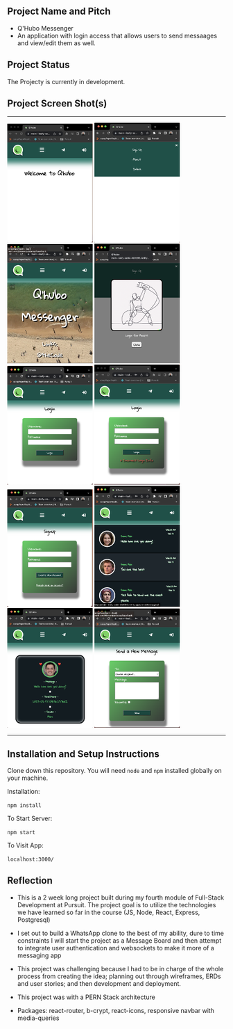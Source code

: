 ## Project Name and Pitch

- Q'Hubo Messenger
- An application with login access that allows users to send messaages and view/edit them as well.

## Project Status

The Projecty is currently in development.

## Project Screen Shot(s)

---

<img src="./public/Assets/Views/Qhubo-Home.png" width="197px" alt="Home Page"/>
<img src="./public/Assets/Views/Qhubo-Dropdown-Nav.png" width="197x" alt="Home Page"/>
<img src="./public/Assets/Views/Qhubo-About.png" width="197px" alt="Home Page"/>
<img src="./public/Assets/Views/Qhubo-Login-Prompt.png" width="197x" alt="Home Page"/>
<img src="./public/Assets/Views/Qhubo-Login.png" width="197px" alt="Home Page"/>
<img src="./public/Assets/Views/Qhubo-Login-Incorrect.png" width="197px" alt="Home Page"/>
<img src="./public/Assets/Views/Qhubo-Signup.png" width="197px" alt="Home Page"/>
<img src="./public/Assets/Views/Qhubo-Index.png" width="197px" alt="Home Page"/>
<img src="./public/Assets/Views/Qhubo-Show.png" width="197px" alt="Home Page"/>
<img src="./public/Assets/Views/Qhubo-New-Message.png" width="197px" alt="Home Page"/>

---

## Installation and Setup Instructions

Clone down this repository. You will need `node` and `npm` installed globally on your machine.

Installation:

`npm install`

To Start Server:

`npm start`

To Visit App:

`localhost:3000/`

## Reflection

- This is a 2 week long project built during my fourth module of Full-Stack Development at Pursuit. The project goal is to utilize the technologies we have learned so far in the course (JS, Node, React, Express, Postgresql)

- I set out to build a WhatsApp clone to the best of my ability, dure to time constraints I will start the project as a Message Board and then attempt to integrate user authentication and websockets to make it more of a messaging app

- This project was challenging because I had to be in charge of the whole process from creating the idea; planning out through wireframes, ERDs and user stories; and then development and deployment.

- This project was with a PERN Stack architecture
- Packages: react-router, b-crypt, react-icons, responsive navbar with media-queries
